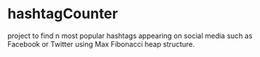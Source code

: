 # hashtagCounter
 project to find n most popular hashtags appearing on social media such as Facebook or Twitter using Max Fibonacci heap structure.
